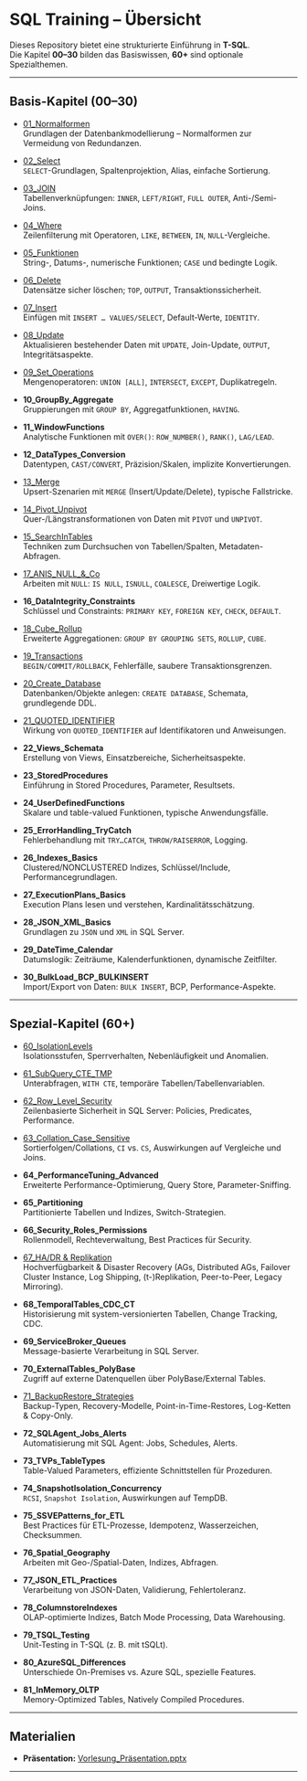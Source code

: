 # SQL Training – Übersicht

Dieses Repository bietet eine strukturierte Einführung in **T-SQL**.  
Die Kapitel **00–30** bilden das Basiswissen, **60+** sind optionale Spezialthemen.

---

## Basis-Kapitel (00–30)

- [01_Normalformen](https://github.com/ErhardRainer/SQL_Training/tree/main/T-SQL/01_Normalformen)  
  Grundlagen der Datenbankmodellierung – Normalformen zur Vermeidung von Redundanzen.

- [02_Select](https://github.com/ErhardRainer/SQL_Training/blob/main/T-SQL/02_Select/02_Select.md)  
  `SELECT`-Grundlagen, Spaltenprojektion, Alias, einfache Sortierung.

- [03_JOIN](https://github.com/ErhardRainer/SQL_Training/blob/main/T-SQL/03_JOIN/03_Join.md)  
  Tabellenverknüpfungen: `INNER`, `LEFT/RIGHT`, `FULL OUTER`, Anti-/Semi-Joins.

- [04_Where](https://github.com/ErhardRainer/SQL_Training/blob/main/T-SQL/04_Where/04_WHERE.md)  
  Zeilenfilterung mit Operatoren, `LIKE`, `BETWEEN`, `IN`, `NULL`-Vergleiche.

- [05_Funktionen](https://github.com/ErhardRainer/SQL_Training/blob/main/T-SQL/05_Funktionen/05_Funktionen.md)  
  String-, Datums-, numerische Funktionen; `CASE` und bedingte Logik.

- [06_Delete](https://github.com/ErhardRainer/SQL_Training/blob/main/T-SQL/06_Delete/06_Delete.md)  
  Datensätze sicher löschen; `TOP`, `OUTPUT`, Transaktionssicherheit.

- [07_Insert](https://github.com/ErhardRainer/SQL_Training/blob/main/T-SQL/07_Insert/07_Insert.md)  
  Einfügen mit `INSERT … VALUES/SELECT`, Default-Werte, `IDENTITY`.

- [08_Update](https://github.com/ErhardRainer/SQL_Training/blob/main/T-SQL/08_Update/08_Update.md)  
  Aktualisieren bestehender Daten mit `UPDATE`, Join-Update, `OUTPUT`, Integritätsaspekte.

- [09_Set_Operations](https://github.com/ErhardRainer/SQL_Training/tree/main/T-SQL/09_Set_Operations)  
  Mengenoperatoren: `UNION [ALL]`, `INTERSECT`, `EXCEPT`, Duplikatregeln.

- **10_GroupBy_Aggregate**  
  Gruppierungen mit `GROUP BY`, Aggregatfunktionen, `HAVING`.

- **11_WindowFunctions**  
  Analytische Funktionen mit `OVER()`: `ROW_NUMBER()`, `RANK()`, `LAG/LEAD`.

- **12_DataTypes_Conversion**  
  Datentypen, `CAST/CONVERT`, Präzision/Skalen, implizite Konvertierungen.

- [13_Merge](https://github.com/ErhardRainer/SQL_Training/tree/main/T-SQL/13_Merge)  
  Upsert-Szenarien mit `MERGE` (Insert/Update/Delete), typische Fallstricke.

- [14_Pivot_Unpivot](https://github.com/ErhardRainer/SQL_Training/tree/main/T-SQL/14_Pivot_Unpivot)  
  Quer-/Längstransformationen von Daten mit `PIVOT` und `UNPIVOT`.

- [15_SearchInTables](https://github.com/ErhardRainer/SQL_Training/tree/main/T-SQL/15_SearchInTables)  
  Techniken zum Durchsuchen von Tabellen/Spalten, Metadaten-Abfragen.

- [17_ANIS_NULL_&_Co](https://github.com/ErhardRainer/SQL_Training/tree/main/T-SQL/17_ANIS_NULL%20%26%20Co)  
  Arbeiten mit `NULL`: `IS NULL`, `ISNULL`, `COALESCE`, Dreiwertige Logik.

- **16_DataIntegrity_Constraints**  
  Schlüssel und Constraints: `PRIMARY KEY`, `FOREIGN KEY`, `CHECK`, `DEFAULT`.

- [18_Cube_Rollup](https://github.com/ErhardRainer/SQL_Training/tree/main/T-SQL/18_Cube_Rollup)  
  Erweiterte Aggregationen: `GROUP BY GROUPING SETS`, `ROLLUP`, `CUBE`.

- [19_Transactions](https://github.com/ErhardRainer/SQL_Training/tree/main/T-SQL/19_Transactions)  
  `BEGIN/COMMIT/ROLLBACK`, Fehlerfälle, saubere Transaktionsgrenzen.

- [20_Create_Database](https://github.com/ErhardRainer/SQL_Training/tree/main/T-SQL/20_Create_Database)  
  Datenbanken/Objekte anlegen: `CREATE DATABASE`, Schemata, grundlegende DDL.

- [21_QUOTED_IDENTIFIER](https://github.com/ErhardRainer/SQL_Training/tree/main/T-SQL/21_QUOTED_IDENTIFIER)  
  Wirkung von `QUOTED_IDENTIFIER` auf Identifikatoren und Anweisungen.

- **22_Views_Schemata**  
  Erstellung von Views, Einsatzbereiche, Sicherheitsaspekte.

- **23_StoredProcedures**  
  Einführung in Stored Procedures, Parameter, Resultsets.

- **24_UserDefinedFunctions**  
  Skalare und table-valued Funktionen, typische Anwendungsfälle.

- **25_ErrorHandling_TryCatch**  
  Fehlerbehandlung mit `TRY…CATCH`, `THROW/RAISERROR`, Logging.

- **26_Indexes_Basics**  
  Clustered/NONCLUSTERED Indizes, Schlüssel/Include, Performancegrundlagen.

- **27_ExecutionPlans_Basics**  
  Execution Plans lesen und verstehen, Kardinalitätsschätzung.

- **28_JSON_XML_Basics**  
  Grundlagen zu `JSON` und `XML` in SQL Server.

- **29_DateTime_Calendar**  
  Datumslogik: Zeiträume, Kalenderfunktionen, dynamische Zeitfilter.

- **30_BulkLoad_BCP_BULKINSERT**  
  Import/Export von Daten: `BULK INSERT`, BCP, Performance-Aspekte.

---

## Spezial-Kapitel (60+)

- [60_IsolationLevels](https://github.com/ErhardRainer/SQL_Training/tree/main/T-SQL/60_IsolationLevels)  
  Isolationsstufen, Sperrverhalten, Nebenläufigkeit und Anomalien.

- [61_SubQuery_CTE_TMP](https://github.com/ErhardRainer/SQL_Training/tree/main/T-SQL/61_SubQuery_CTE_TMP)  
  Unterabfragen, `WITH CTE`, temporäre Tabellen/Tabellenvariablen.

- [62_Row_Level_Security](https://github.com/ErhardRainer/SQL_Training/tree/main/T-SQL/62_Row_Level_Security)  
  Zeilenbasierte Sicherheit in SQL Server: Policies, Predicates, Performance.

- [63_Collation_Case_Sensitive](https://github.com/ErhardRainer/SQL_Training/tree/main/T-SQL/63_Collation_Case_Sensitive)  
  Sortierfolgen/Collations, `CI` vs. `CS`, Auswirkungen auf Vergleiche und Joins.

- **64_PerformanceTuning_Advanced**  
  Erweiterte Performance-Optimierung, Query Store, Parameter-Sniffing.

- **65_Partitioning**  
  Partitionierte Tabellen und Indizes, Switch-Strategien.

- **66_Security_Roles_Permissions**  
  Rollenmodell, Rechteverwaltung, Best Practices für Security.

- [67_HA/DR & Replikation](https://github.com/ErhardRainer/SQL_Training/blob/main/T-SQL/67_HA_DR/HA_DR.md)  
  Hochverfügbarkeit & Disaster Recovery (AGs, Distributed AGs, Failover Cluster Instance, Log Shipping, (t-)Replikation, Peer-to-Peer, Legacy Mirroring).

- **68_TemporalTables_CDC_CT**  
  Historisierung mit system-versionierten Tabellen, Change Tracking, CDC.
  
- **69_ServiceBroker_Queues**  
  Message-basierte Verarbeitung in SQL Server.

- **70_ExternalTables_PolyBase**  
  Zugriff auf externe Datenquellen über PolyBase/External Tables.

- [71_BackupRestore_Strategies](https://github.com/ErhardRainer/SQL_Training/tree/main/T-SQL/71_BackupRestore_Strategies)  
  Backup-Typen, Recovery-Modelle, Point-in-Time-Restores, Log-Ketten & Copy-Only.

- **72_SQLAgent_Jobs_Alerts**  
  Automatisierung mit SQL Agent: Jobs, Schedules, Alerts.

- **73_TVPs_TableTypes**  
  Table-Valued Parameters, effiziente Schnittstellen für Prozeduren.

- **74_SnapshotIsolation_Concurrency**  
  `RCSI`, `Snapshot Isolation`, Auswirkungen auf TempDB.

- **75_SSVEPatterns_for_ETL**  
  Best Practices für ETL-Prozesse, Idempotenz, Wasserzeichen, Checksummen.

- **76_Spatial_Geography**  
  Arbeiten mit Geo-/Spatial-Daten, Indizes, Abfragen.

- **77_JSON_ETL_Practices**  
  Verarbeitung von JSON-Daten, Validierung, Fehlertoleranz.

- **78_ColumnstoreIndexes**  
  OLAP-optimierte Indizes, Batch Mode Processing, Data Warehousing.

- **79_TSQL_Testing**  
  Unit-Testing in T-SQL (z. B. mit tSQLt).

- **80_AzureSQL_Differences**  
  Unterschiede On-Premises vs. Azure SQL, spezielle Features.

- **81_InMemory_OLTP**  
  Memory-Optimized Tables, Natively Compiled Procedures.

---

## Materialien

- **Präsentation:** [Vorlesung_Präsentation.pptx](https://github.com/ErhardRainer/SQL_Training/blob/main/T-SQL/Vorlesung_Pr%C3%A4sentation.pptx)

---
